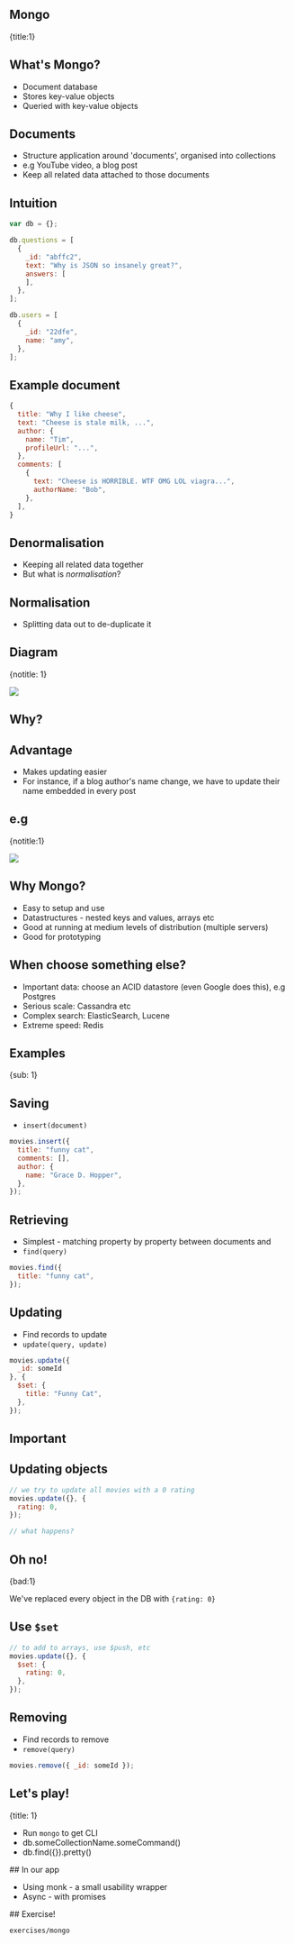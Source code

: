 ## Mongo
{title:1}

## What's Mongo?

- Document database
- Stores key-value objects
- Queried with key-value objects

## Documents

- Structure application around 'documents', organised into collections
- e.g YouTube video, a blog post
- Keep all related data attached to those documents

## Intuition

```javascript
var db = {};

db.questions = [
  {
    _id: "abffc2",
    text: "Why is JSON so insanely great?",
    answers: [
    ],
  },
];

db.users = [
  {
    _id: "22dfe",
    name: "amy",
  },
];
```

## Example document

```javascript
{
  title: "Why I like cheese",
  text: "Cheese is stale milk, ...",
  author: {
    name: "Tim",
    profileUrl: "...",
  },
  comments: [
    {
      text: "Cheese is HORRIBLE. WTF OMG LOL viagra...",
      authorName: "Bob",
    },
  ],
}
```

## Denormalisation

- Keeping all related data together
- But what is *normalisation*?

## Normalisation

- Splitting data out to de-duplicate it

## Diagram
{notitle: 1}

<img src="media/norm-and-de.png">

## Why?

## Advantage

- Makes updating easier
- For instance, if a blog author's name change, we have to update their name embedded in every post

## e.g
{notitle:1}

<img src="media/norm-vs.png">

## Why Mongo?

- Easy to setup and use
- Datastructures - nested keys and values, arrays etc
- Good at running at medium levels of distribution (multiple servers)
- Good for prototyping

## When choose something else?

- Important data: choose an ACID datastore (even Google does this), e.g Postgres
- Serious scale: Cassandra etc
- Complex search: ElasticSearch, Lucene
- Extreme speed: Redis

## Examples
{sub: 1}

## Saving

- `insert(document)`

```javascript
movies.insert({
  title: "funny cat",
  comments: [],
  author: {
    name: "Grace D. Hopper",
  },
});
```

## Retrieving

- Simplest - matching property by property between documents and 
- `find(query)`

```javascript
movies.find({
  title: "funny cat",
});
```

## Updating

- Find records to update
- `update(query, update)`

```javascript
movies.update({
  _id: someId
}, {
  $set: {
    title: "Funny Cat",
  },
});
```

## Important

## Updating objects

```javascript
// we try to update all movies with a 0 rating
movies.update({}, {
  rating: 0,
});

// what happens?
```

## Oh no!
{bad:1}

We've replaced every object in the DB with `{rating: 0}`

## Use `$set`

```javascript
// to add to arrays, use $push, etc
movies.update({}, {
  $set: {
    rating: 0,
  },
});
```

## Removing

- Find records to remove
- `remove(query)`

```javascript
movies.remove({ _id: someId });
```

## Let's play!
{title: 1}

- Run `mongo` to get CLI
- db.someCollectionName.someCommand()
- db.find({}).pretty()

## In our app

- Using monk - a small usability wrapper
- Async - with promises

## Exercise!

    exercises/mongo
